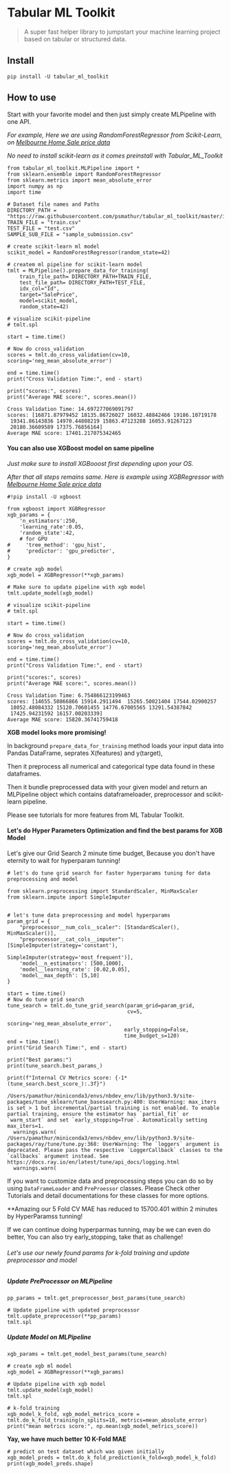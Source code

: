 # Tabular ML Toolkit
> A super fast helper library to jumpstart your machine learning project based on tabular or structured data.


## Install

`pip install -U tabular_ml_toolkit`

## How to use

Start with your favorite model and then just simply create MLPipeline with one API.

*For example, Here we are using RandomForestRegressor from Scikit-Learn, on  [Melbourne Home Sale price data](https://www.kaggle.com/estrotococo/home-data-for-ml-course)*


*No need to install scikit-learn as it comes preinstall with Tabular_ML_Toolkit*

```
from tabular_ml_toolkit.MLPipeline import *
from sklearn.ensemble import RandomForestRegressor
from sklearn.metrics import mean_absolute_error
import numpy as np
import time
```

```
# Dataset file names and Paths
DIRECTORY_PATH = "https://raw.githubusercontent.com/psmathur/tabular_ml_toolkit/master/input/home_data/"
TRAIN_FILE = "train.csv"
TEST_FILE = "test.csv"
SAMPLE_SUB_FILE = "sample_submission.csv"
```

```
# create scikit-learn ml model
scikit_model = RandomForestRegressor(random_state=42)

# createm ml pipeline for scikit-learn model
tmlt = MLPipeline().prepare_data_for_training(
    train_file_path= DIRECTORY_PATH+TRAIN_FILE,
    test_file_path= DIRECTORY_PATH+TEST_FILE,
    idx_col="Id",
    target="SalePrice",
    model=scikit_model,
    random_state=42)

# visualize scikit-pipeline
# tmlt.spl
```

```
start = time.time()

# Now do cross_validation
scores = tmlt.do_cross_validation(cv=10, scoring='neg_mean_absolute_error')

end = time.time()
print("Cross Validation Time:", end - start)

print("scores:", scores)
print("Average MAE score:", scores.mean())
```

    Cross Validation Time: 14.697277069091797
    scores: [16871.87979452 18135.86726027 16032.48842466 19186.10719178
     19341.86143836 14970.44808219 15863.47123288 16053.91267123
     20180.36609589 17375.76856164]
    Average MAE score: 17401.217075342465


#### You can also use XGBoost model on same pipeline

*Just make sure to install XGBooost first depending upon your OS.*

*After that all steps remains same. Here is example using XGBRegressor with [Melbourne Home Sale price data](https://www.kaggle.com/estrotococo/home-data-for-ml-course)*

```
#!pip install -U xgboost
```

```
from xgboost import XGBRegressor
xgb_params = {
    'n_estimators':250,
    'learning_rate':0.05,
    'random_state':42,
    # for GPU
#     'tree_method': 'gpu_hist',
#     'predictor': 'gpu_predictor',
}

# create xgb model
xgb_model = XGBRegressor(**xgb_params)
```

```
# Make sure to update pipeline with xgb model
tmlt.update_model(xgb_model)

# visualize scikit-pipeline
# tmlt.spl
```

```
start = time.time()

# Now do cross_validation
scores = tmlt.do_cross_validation(cv=10, scoring='neg_mean_absolute_error')

end = time.time()
print("Cross Validation Time:", end - start)

print("scores:", scores)
print("Average MAE score:", scores.mean())
```

    Cross Validation Time: 6.754866123199463
    scores: [14655.50866866 15914.2911494  15265.50021404 17544.02900257
     18052.48084332 15120.70601455 14776.67005565 13291.54387842
     17425.94231592 16157.00203339]
    Average MAE score: 15820.36741759418


**XGB model looks more promising!**

In background `prepare_data_for_training` method loads your input data into Pandas DataFrame, seprates X(features) and y(target), 

Then it preprocess all numerical and categorical type data found in these dataframes.

Then it bundle preprocessed data with your given model and return an MLPipeline object which contains dataframeloader, preprocessor and scikit-learn pipeline.


Please see tutorials for more features from ML Tabular Toolkit.

#### Let's do Hyper Parameters Optimization and find the best params for XGB Model

 Let's give our Grid Search 2 minute time budget, Because you don't have eternity to wait for hyperparam tunning!

```
# let's do tune grid search for faster hyperparams tuning for data preprocessing and model

from sklearn.preprocessing import StandardScaler, MinMaxScaler
from sklearn.impute import SimpleImputer


# let's tune data preprocessing and model hyperparams
param_grid = {
    "preprocessor__num_cols__scaler": [StandardScaler(), MinMaxScaler()],
    "preprocessor__cat_cols__imputer": [SimpleImputer(strategy='constant'),
                                                 SimpleImputer(strategy='most_frequent')],
    'model__n_estimators': [500,1000],
    'model__learning_rate': [0.02,0.05],
    'model__max_depth': [5,10]
}

start = time.time()
# Now do tune grid search
tune_search = tmlt.do_tune_grid_search(param_grid=param_grid,
                                       cv=5,
                                       scoring='neg_mean_absolute_error',
                                      early_stopping=False,
                                      time_budget_s=120)
end = time.time()
print("Grid Search Time:", end - start)

print("Best params:")
print(tune_search.best_params_)

print(f"Internal CV Metrics score: {-1*(tune_search.best_score_):.3f}")
```

    /Users/pamathur/miniconda3/envs/nbdev_env/lib/python3.9/site-packages/tune_sklearn/tune_basesearch.py:400: UserWarning: max_iters is set > 1 but incremental/partial training is not enabled. To enable partial training, ensure the estimator has `partial_fit` or `warm_start` and set `early_stopping=True`. Automatically setting max_iters=1.
      warnings.warn(
    /Users/pamathur/miniconda3/envs/nbdev_env/lib/python3.9/site-packages/ray/tune/tune.py:368: UserWarning: The `loggers` argument is deprecated. Please pass the respective `LoggerCallback` classes to the `callbacks` argument instead. See https://docs.ray.io/en/latest/tune/api_docs/logging.html
      warnings.warn(


If you want to customize data and preprocessing steps you can do so by using `DataFrameLoader` and `PreProessor` classes. Please Check other Tutorials and detail documentations for these classes for more options. 

**Amazing our 5 Fold CV MAE has reduced to 15700.401 within 2 minutes by HyperParamss tunning!

If we can continue doing hyperparmas tunning, may be we can even do better, You can also try early_stopping, take that as challenge!

###### Let's use our newly found params for k-fold training and update preprocessor and model

##### Update PreProcessor on MLPipeline

```
pp_params = tmlt.get_preprocessor_best_params(tune_search)

# Update pipeline with updated preprocessor
tmlt.update_preprocessor(**pp_params)
tmlt.spl
```

##### Update Model on MLPipeline

```
xgb_params = tmlt.get_model_best_params(tune_search)

# create xgb ml model
xgb_model = XGBRegressor(**xgb_params)

# Update pipeline with xgb model
tmlt.update_model(xgb_model)
tmlt.spl
```

```
# k-fold training
xgb_model_k_fold, xgb_model_metrics_score = tmlt.do_k_fold_training(n_splits=10, metrics=mean_absolute_error)
print("mean metrics score:", np.mean(xgb_model_metrics_score))
```

**Yay, we have much better 10 K-Fold MAE**

```
# predict on test dataset which was given initially
xgb_model_preds = tmlt.do_k_fold_prediction(k_fold=xgb_model_k_fold)
print(xgb_model_preds.shape)
```
